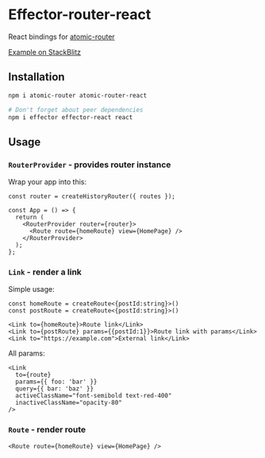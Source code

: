 # Effector-router-react

React bindings for [atomic-router](https://github.com/kelin2025/atomic-router)

[Example on StackBlitz](https://stackblitz.com/edit/react-fglswy)

## Installation

```bash
npm i atomic-router atomic-router-react

# Don't forget about peer dependencies
npm i effector effector-react react
```

## Usage

### `RouterProvider` - provides router instance

Wrap your app into this:

```tsx
const router = createHistoryRouter({ routes });

const App = () => {
  return (
    <RouterProvider router={router}>
      <Route route={homeRoute} view={HomePage} />
    </RouterProvider>
  );
};
```

### `Link` - render a link

Simple usage:

```tsx
const homeRoute = createRoute<{postId:string}>()
const postRoute = createRoute<{postId:string}>()

<Link to={homeRoute}>Route link</Link>
<Link to={postRoute} params={{postId:1}}>Route link with params</Link>
<Link to="https://example.com">External link</Link>
```

All params:

```tsx
<Link
  to={route}
  params={{ foo: 'bar' }}
  query={{ bar: 'baz' }}
  activeClassName="font-semibold text-red-400"
  inactiveClassName="opacity-80"
/>
```

### `Route` - render route

```tsx
<Route route={homeRoute} view={HomePage} />
```
